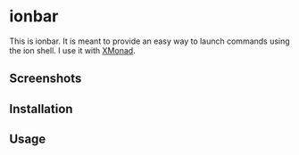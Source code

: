 # ionbar

This is ionbar. It is meant to provide an easy way to launch commands using
the ion shell. I use it with [XMonad](http://xmonad.org/).

## Screenshots

## Installation

## Usage
